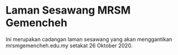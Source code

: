 # Laman Sesawang MRSM Gemencheh

Ini merupakan cadangan laman sesawang yang akan menggantikan mrsmgemencheh.edu.my setakat 26 Oktober 2020.
